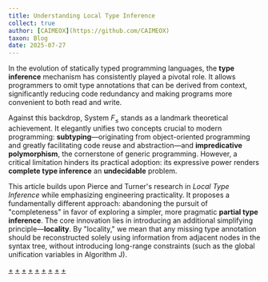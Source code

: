 ```yaml
---
title: Understanding Local Type Inference
collect: true
author: [CAIMEOX](https://github.com/CAIMEOX)
taxon: Blog
date: 2025-07-27
---
```


In the evolution of statically typed programming languages, the **type inference** mechanism has consistently played a pivotal role. It allows programmers to omit type annotations that can be derived from context, significantly reducing code redundancy and making programs more convenient to both read and write.

Against this backdrop, System $F_\leq$ stands as a landmark theoretical achievement. It elegantly unifies two concepts crucial to modern programming: **subtyping**—originating from object-oriented programming and greatly facilitating code reuse and abstraction—and **impredicative polymorphism**, the cornerstone of generic programming. However, a critical limitation hinders its practical adoption: its expressive power renders **complete type inference** an **undecidable** problem.

This article builds upon Pierce and Turner's research in *Local Type Inference* while emphasizing engineering practicality. It proposes a fundamentally different approach: abandoning the pursuit of "completeness" in favor of exploring a simpler, more pragmatic **partial type inference**. The core innovation lies in introducing an additional simplifying principle—**locality**. By "locality," we mean that any missing type annotation should be reconstructed solely using information from adjacent nodes in the syntax tree, without introducing long-range constraints (such as the global unification variables in Algorithm J).

[+](/blog/lti/how_to_read.md#:embed)
[+](/blog/lti/enough.md#:embed)
[+](/blog/lti/language.md#:embed)
[+](/blog/lti/explicit.md#:embed)
[+](/blog/lti/synthesis.md#:embed)
[+](/blog/lti/cg.md#:embed)
[+](/blog/lti/calc_args.md#:embed)
[+](/blog/lti/bidirectional.md#:embed)
[+](/blog/lti/conclusion.md#:embed)
